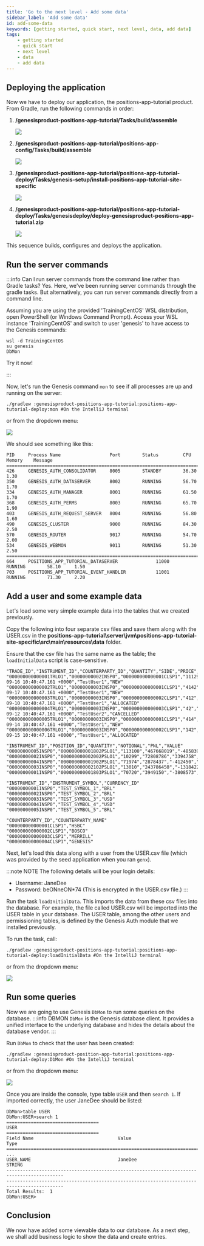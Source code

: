 ```yaml
---
title: 'Go to the next level - Add some data'
sidebar_label: 'Add some data'
id: add-some-data
keywords: [getting started, quick start, next level, data, add data]
tags:
    - getting started
    - quick start
    - next level
    - data
    - add data
---
```


## Deploying the application

Now we have to deploy our application, the positions-app-tutorial product. From Gradle, run the following commands in order:

1. **/genesisproduct-positions-app-tutorial/Tasks/build/assemble**

    ![](/img/deploy-assemble-positions.png)

2. **/genesisproduct-positions-app-tutorial/positions-app-config/Tasks/build/assemble**

    ![](/img/deploy-config-assemble-positions.png)

3.  **/genesisproduct-positions-app-tutorial/positions-app-tutorial-deploy/Tasks/genesis-setup/install-positions-app-tutorial-site-specific**

    ![](/img/deploy-install-site-specific-positions.png)

4. **/genesisproduct-positions-app-tutorial/positions-app-tutorial-deploy/Tasks/genesisdeploy/deploy-genesisproduct-positions-app-tutorial.zip**

    ![](/img/deploy-positions.png)



This sequence builds, configures and deploys the application.


## Run the server commands
:::info Can I run server commands from the command line rather than Gradle tasks?
Yes. Here, we've been running server commands through the gradle tasks. But alternatively, you can run server commands directly from a command line. 

Assuming you are using the provided 'TrainingCentOS' WSL distribution, open PowerShell (or Windows Command Prompt). Access your WSL instance 'TrainingCentOS' and switch to user 'genesis' to have access to the Genesis commands:

```shell
wsl -d TrainingCentOS
su genesis
DbMon
```

Try it now!

:::

Now, let's run the Genesis command `mon` to see if all processes are up and running on the server:

```shell
./gradlew :genesisproduct-positions-app-tutorial:positions-app-tutorial-deploy:mon #On the IntelliJ terminal
```
or from the dropdown menu:

![](/img/using-mon-positions.png)

We should see something like this:

```shell
PID     Process Name                  Port        Status         CPU       Memory    Message
===============================================================================================
426     GENESIS_AUTH_CONSOLIDATOR     8005        STANDBY        36.30     1.30
350     GENESIS_AUTH_DATASERVER       8002        RUNNING        56.70     1.70
334     GENESIS_AUTH_MANAGER          8001        RUNNING        61.50     1.70
368     GENESIS_AUTH_PERMS            8003        RUNNING        65.70     1.90
403     GENESIS_AUTH_REQUEST_SERVER   8004        RUNNING        56.80     1.60
490     GENESIS_CLUSTER               9000        RUNNING        84.30     2.50
570     GENESIS_ROUTER                9017        RUNNING        54.70     2.00
534     GENESIS_WEBMON                9011        RUNNING        51.30     2.50
===============================================================================================
664     POSITIONS_APP_TUTORIAL_DATASERVER              11000       RUNNING        58.10     1.50
703     POSITIONS_APP_TUTORIAL_EVENT_HANDLER           11001       RUNNING        71.30     2.20
```

## Add a user and some example data
Let's load some very simple example data into the tables that we created previously. 

Copy the following into four separate csv files and save them along with the USER.csv in the **positions-app-tutorial\server\jvm\positions-app-tutorial-site-specific\src\main\resources\data** folder. 

Ensure that the csv file has the same name as the table; the `loadInitialData` script is case-sensitive.

```text title="TRADE.csv"
"TRADE_ID","INSTRUMENT_ID","COUNTERPARTY_ID","QUANTITY","SIDE","PRICE","TRADE_DATETIME","ENTERED_BY","TRADE_STATUS"
"000000000000001TRLO1","00000000002INSP0","000000000000001CLSP1","11129","BUY","643.927","2022-09-16 10:40:47.161 +0000","TestUser1","NEW"
"000000000000002TRLO1","00000000003INSP0","000000000000001CLSP1","4142","SELL","577.515","2022-09-17 10:40:47.161 +0000","TestUser1","NEW"
"000000000000003TRLO1","00000000003INSP0","000000000000002CLSP1","412","BUY","577.515","2022-09-10 10:40:47.161 +0000","TestUser1","ALLOCATED"
"000000000000004TRLO1","00000000003INSP0","000000000000003CLSP1","42","SELL","577.515","2022-09-12 10:40:47.161 +0000","TestUser2","CANCELLED"
"000000000000005TRLO1","00000000003INSP0","000000000000001CLSP1","414","BUY","577.515","2022-09-14 10:40:47.161 +0000","TestUser1","NEW"
"000000000000006TRLO1","00000000003INSP0","000000000000002CLSP1","142","SELL","577.515","2022-09-15 10:40:47.161 +0000","TestUser1","ALLOCATED"
```

```text title="POSITION.csv"
"INSTRUMENT_ID","POSITION_ID","QUANTITY","NOTIONAL","PNL","VALUE"
"00000000005INSP0","000000000001802PSLO1","113100","467668019","-4858393092","7324500"
"00000000002INSP0","000000000002002PSLO1","10299","72808786","3394758","7512307"
"00000000004INSP0","000000000001902PSLO1","71974","2878437","-412450","24224859"
"00000000003INSP0","000000000002102PSLO1","13010","243786450","-13184224","112133190"
"00000000001INSP0","000000000001803PSLO1","70720","3949150","-3808573","353600"
```
```text title="INSTRUMENT.csv"
"INSTRUMENT_ID","INSTRUMENT_SYMBOL","CURRENCY_ID"
"00000000001INSP0","TEST_SYMBOL_1","BRL"
"00000000002INSP0","TEST_SYMBOL_2","BRL"
"00000000003INSP0","TEST_SYMBOL_3","USD"
"00000000004INSP0","TEST_SYMBOL_4","USD"
"00000000005INSP0","TEST_SYMBOL_5","BRL"
```
```text title="COUNTERPARTY.csv"
"COUNTERPARTY_ID","COUNTERPARTY_NAME"
"000000000000001CLSP1","HSBC"
"000000000000002CLSP1","BOSCO"
"000000000000003CLSP1","MERRILL"
"000000000000004CLSP1","GENESIS"
```
Next, let's load this data along with a user from the USER.csv file (which was provided by the seed application when you ran `genx`).

:::note NOTE
The following details will be your login details:
-	Username: JaneDee
-	Password: beONneON*74 (This is encrypted in the USER.csv file.)
:::

Run the task `loadInitialData`. This imports the data from these csv files into the database. For example, the file called USER.csv will be imported into the USER table in your database. The USER table, among the other users and permissioning tables, is defined by the Genesis Auth module that we installed previously.

To run the task, call:
```shell
./gradlew :genesisproduct-positions-app-tutorial:positions-app-tutorial-deploy:loadInitialData #On the IntelliJ terminal
```

or from the dropdown menu:

![](/img/load-initial-data-positions.png)


## Run some queries

Now we are going to use Genesis `DbMon` to run some queries on the database.
:::info DBMON
`DbMon` is the Genesis database client. It provides a unified interface to the underlying database and hides the details about the database vendor.
:::

Run `DbMon` to check that the user has been created:

```
./gradlew :genesisproduct-position-app-tutorial:positions-app-tutorial-deploy:DbMon #On the IntelliJ terminal
```
or from the dropdown menu:

![](/img/using-dbmon-positions.png)

Once you are inside the console, type table `USER` and then `search 1`. If imported correctly, the user JaneDee should be listed:

```shell
DbMon>table USER
DbMon:USER>search 1
==================================
USER
==================================
Field Name                               Value                                    Type                
===========================================================================================
...
USER_NAME                                JaneDee                                  STRING              
-------------------------------------------------------------------------------------------
-------------------------------------------------------------------------------------------
Total Results:  1
DbMon:USER>
```

## Conclusion
We now have added some viewable data to our database. As a next step, we shall add business logic to show the data and create entries.
